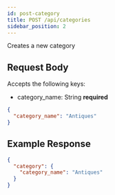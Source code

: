 ```yaml
---
id: post-category
title: POST /api/categories
sidebar_position: 2
---
```


Creates a new category

## Request Body

Accepts the following keys:

- category_name: String **required**

```json
{
  "category_name": "Antiques"
}
```

## Example Response

```json
{
  "category": {
    "category_name": "Antiques"
  }
}
```
